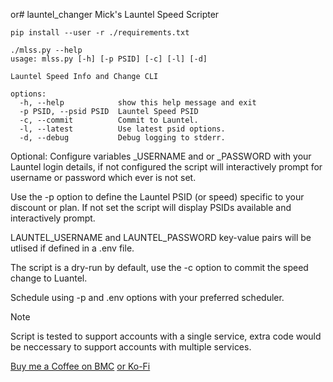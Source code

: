 or# launtel_changer
Mick's Launtel Speed Scripter

````
pip install --user -r ./requirements.txt
````

````
./mlss.py --help
usage: mlss.py [-h] [-p PSID] [-c] [-l] [-d]

Launtel Speed Info and Change CLI

options:
  -h, --help            show this help message and exit
  -p PSID, --psid PSID  Launtel Speed PSID
  -c, --commit          Commit to Launtel.
  -l, --latest          Use latest psid options.
  -d, --debug           Debug logging to stderr.
````

Optional: Configure variables _USERNAME and or _PASSWORD with your Launtel login details, if not configured the script will interactively prompt for username or password which ever is not set. 

Use the -p option to define the Launtel PSID (or speed) specific to your discount or plan. If not set the script will display PSIDs available and interactively prompt.

LAUNTEL_USERNAME and LAUNTEL_PASSWORD key-value pairs will be utlised if defined in a .env file.

The script is a dry-run by default, use the -c option to commit the speed change to Luantel. 

Schedule using -p and .env options with your preferred scheduler.

> [!Note]
> Script is tested to support accounts with a single service, extra code would be neccessary to support accounts with multiple services.

[Buy me a Coffee on BMC](https://www.buymeacoffee.com/mkorourke) [or Ko-Fi](https://ko-fi.com/mkorourke)
